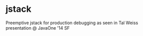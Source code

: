 jstack
======

Preemptive jstack for production debugging as seen in Tal Weiss presentation @ JavaOne '14 SF
